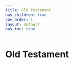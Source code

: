 ```yaml
---
title: Old Testament
has_children: true
nav_order: 1
layout: default
has_toc: true
---
```


# Old Testament
